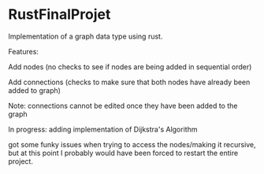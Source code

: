 # RustFinalProjet

Implementation of a graph data type using rust. 

Features:

Add nodes (no checks to see if nodes are being added in sequential order)

Add connections (checks to make sure that both nodes have already been added to graph)

  Note: connections cannot be edited once they have been added to the graph
  
In progress: adding implementation of Dijkstra's Algorithm

  got some funky issues when trying to access the nodes/making it recursive, but at this point I probably would have been forced to restart the entire project.

